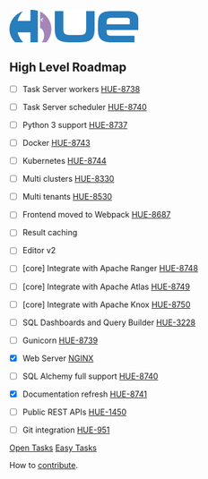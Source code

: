 ![alt text](https://raw.githubusercontent.com/cloudera/hue/master/docs/images/hue_logo.png "Hue Logo")

High Level Roadmap
------------------

* [ ] Task Server workers [HUE-8738](https://issues.cloudera.org/browse/HUE-8738)
* [ ] Task Server scheduler [HUE-8740](https://issues.cloudera.org/browse/HUE-8740)
* [ ] Python 3 support [HUE-8737](https://issues.cloudera.org/browse/HUE-8737)
* [ ] Docker [HUE-8743](https://issues.cloudera.org/browse/HUE-8743)
* [ ] Kubernetes [HUE-8744](https://issues.cloudera.org/browse/HUE-8744)
* [ ] Multi clusters [HUE-8330](https://issues.cloudera.org/browse/HUE-8330)
* [ ] Multi tenants [HUE-8530](https://issues.cloudera.org/browse/HUE-8530)
* [ ] Frontend moved to Webpack [HUE-8687](https://issues.cloudera.org/browse/HUE-8687)
* [ ] Result caching
* [ ] Editor v2
* [ ] [core] Integrate with Apache Ranger [HUE-8748](https://issues.cloudera.org/browse/HUE-8748)
* [ ] [core] Integrate with Apache Atlas [HUE-8749](https://issues.cloudera.org/browse/HUE-8749)
* [ ] [core] Integrate with Apache Knox [HUE-8750](https://issues.cloudera.org/browse/HUE-8750)
* [ ] SQL Dashboards and Query Builder [HUE-3228](https://issues.cloudera.org/browse/HUE-3228)
* [ ] Gunicorn [HUE-8739](https://issues.cloudera.org/browse/HUE-8739)
* [x] Web Server [NGINX](http://gethue.com/using-nginx-to-speed-up-hue-3-8-0/)
* [ ] SQL Alchemy full support [HUE-8740](https://issues.cloudera.org/browse/HUE-8740)
* [x] Documentation refresh [HUE-8741](https://issues.cloudera.org/browse/HUE-8741)
* [ ] Public REST APIs [HUE-1450](https://issues.cloudera.org/browse/HUE-1450)
* [ ] Git integration [HUE-951](https://issues.cloudera.org/browse/HUE-951)


[Open Tasks](https://issues.cloudera.org/projects/HUE/issues)
[Easy Tasks](https://issues.cloudera.org/browse/HUE-8745?filter=10431)


How to [contribute](CONTRIBUTING.md).
